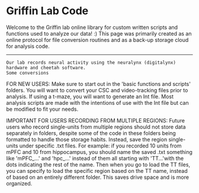 # Griffin Lab Code

Welcome to the Griffin lab online library for custom written scripts and functions used to
analyze our data! :) This page was primarily created as an online protocol for file conversion 
routines and as a back-up storage cloud for analysis code.

_________________________________________________________________________________________________________

~~~ SOME NOTES: 
Our lab records neural activity using the neuralynx (digitalynx) hardware and cheetah software.
Some conversions
~~~

FOR NEW USERS: Make sure to start out in the 'basic functions and scripts' folders. You will
               want to convert your CSC and video-tracking files prior to analysis. If using a
               t-maze, you will want to generate an Int file. Most analysis scripts are made
               with the intentions of use with the Int file but can be modified to fit your
               needs.
               

IMPORTANT FOR USERS RECORDING FROM MULTIPLE REGIONS:
Future users who record single-units from multiple regions should not store data separately in
folders, despite some of the code in these folders being formatted to handle those storage habits. 
Instead, save the region single-units under specific .txt files. For example: if you recorded 10 units 
from mPFC and 10 from hippocampus, you should name the saved .txt something like 'mPFC_...' and 'hpc_...' 
instead of them all starting with 'TT...'with the dots indicating the rest of the name. Then when you go 
to load the TT files, you can specify to load the specific region based on the TT name, instead of based 
on an entirely different folder. This saves drive space and is more organized.
